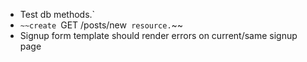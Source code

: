 - Test db methods.`
- `~~create `GET /posts/new` resource.`~~
- Signup form template should render errors on current/same signup page
